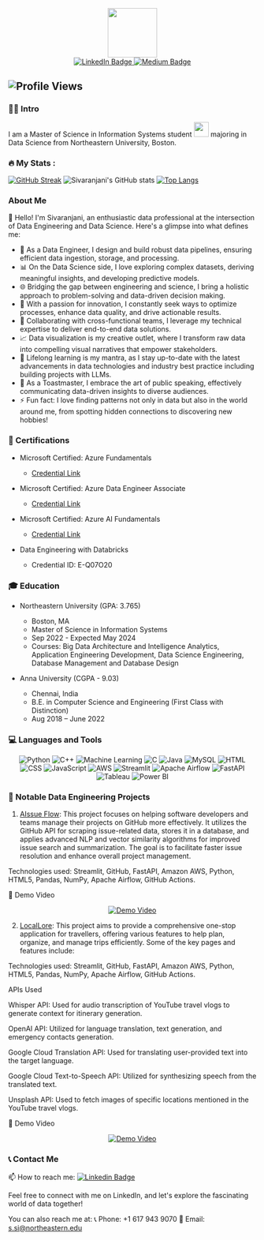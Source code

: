 <div id="header" align="center">
  <img src="https://media.giphy.com/media/M9gbBd9nbDrOTu1Mqx/giphy.gif" width="100"/>
</div>

<div align="center">
  <a href="https://www.linkedin.com/in/ssivaranjani/">
    <img src="https://img.shields.io/badge/LinkedIn-blue?style=for-the-badge&logo=linkedin&logoColor=white" alt="LinkedIn Badge"/>
  </a>
  <a href="https://sshivaranjani01.medium.com">
    <img src="https://img.shields.io/badge/Medium-black?style=for-the-badge&logo=medium&logoColor=white" alt="Medium Badge"/>
  </a>
</div>

![Profile Views](https://komarev.com/ghpvc/?username=SivaranjaniSuresj&label=Profile+Views&color=blueviolet)
---

### :woman_technologist: Intro

I am a Master of Science in Information Systems student <img src="https://media.giphy.com/media/WUlplcMpOCEmTGBtBW/giphy.gif" width="30"> majoring in Data Science from Northeastern University, Boston.

### :fire: My Stats :
[![GitHub Streak](https://github-readme-streak-stats.herokuapp.com?user=SivaranjaniSuresh&theme=highcontrast)](https://git.io/streak-stats)
![Sivaranjani's GitHub stats](https://github-readme-stats.vercel.app/api?username=SivaranjaniSuresh&show_icons=true&theme=radical)
[![Top Langs](https://github-readme-stats.vercel.app/api/top-langs/?username=SivaranjaniSuresh&layout=compact&theme=dracula&langs_count=6&hide_border=true&custom_title=Top%20Languages&title_color=FF69B4)](https://github.com/anuraghazra/github-readme-stats)

### About Me

👩‍ Hello! I'm Sivaranjani, an enthusiastic data professional at the intersection of Data Engineering and Data Science. Here's a glimpse into what defines me:

- 🔧 As a Data Engineer, I design and build robust data pipelines, ensuring efficient data ingestion, storage, and processing.
- 📊 On the Data Science side, I love exploring complex datasets, deriving meaningful insights, and developing predictive models.
- 🌐 Bridging the gap between engineering and science, I bring a holistic approach to problem-solving and data-driven decision making.
- 🚀 With a passion for innovation, I constantly seek ways to optimize processes, enhance data quality, and drive actionable results.
- 🤝 Collaborating with cross-functional teams, I leverage my technical expertise to deliver end-to-end data solutions.
- 📈 Data visualization is my creative outlet, where I transform raw data into compelling visual narratives that empower stakeholders.
- 🌱 Lifelong learning is my mantra, as I stay up-to-date with the latest advancements in data technologies and industry best practice  including building projects with LLMs.
- 🎤 As a Toastmaster, I embrace the art of public speaking, effectively communicating data-driven insights to diverse audiences.
- ⚡ Fun fact: I love finding patterns not only in data but also in the world around me, from spotting hidden connections to discovering new hobbies!

### :scroll: Certifications

- Microsoft Certified: Azure Fundamentals
  - [Credential Link](https://www.credly.com/badges/45de5ec2-dfa3-458b-826e-a0d05664431d?source=linked_in_profile)

- Microsoft Certified: Azure Data Engineer Associate
  - [Credential Link](https://www.credly.com/badges/dcbe3106-04da-486f-bba3-1c8ee18768b5)

- Microsoft Certified: Azure AI Fundamentals
  - [Credential Link](https://www.credly.com/badges/53f40a44-8f5a-42a2-8948-d0418c3445c1/public_url)

- Data Engineering with Databricks
  - Credential ID: E-Q07O20

### 🎓 Education
- Northeastern University (GPA: 3.765)
  - Boston, MA
  - Master of Science in Information Systems
  - Sep 2022 - Expected May 2024
  - Courses: Big Data Architecture and Intelligence Analytics, Application Engineering Development, Data Science Engineering, Database Management and Database Design

- Anna University (CGPA - 9.03)
  - Chennai, India
  - B.E. in Computer Science and Engineering (First Class with Distinction)
  - Aug 2018 – June 2022

### 💻 Languages and Tools

<p align="center">
  <img src="https://img.shields.io/badge/Python-3776AB?style=flat-square&logo=python&logoColor=white" alt="Python"/>
  <img src="https://img.shields.io/badge/C++-00599C?style=flat-square&logo=c%2B%2B&logoColor=white" alt="C++"/>
  <img src="https://img.shields.io/badge/Machine%20Learning-FF6F00?style=flat-square&logo=machine-learning&logoColor=white" alt="Machine Learning"/>
  <img src="https://img.shields.io/badge/C-00599C?style=flat-square&logo=c&logoColor=white" alt="C"/>
  <img src="https://img.shields.io/badge/Java-007396?style=flat-square&logo=java&logoColor=white" alt="Java"/>
  <img src="https://img.shields.io/badge/MySQL-4479A1?style=flat-square&logo=mysql&logoColor=white" alt="MySQL"/>
  <img src="https://img.shields.io/badge/HTML-E34F26?style=flat-square&logo=html5&logoColor=white" alt="HTML"/>
  <img src="https://img.shields.io/badge/CSS-1572B6?style=flat-square&logo=css3&logoColor=white" alt="CSS"/>
  <img src="https://img.shields.io/badge/JavaScript-F7DF1E?style=flat-square&logo=javascript&logoColor=white" alt="JavaScript"/>
  <img src="https://img.shields.io/badge/AWS-232F3E?style=flat-square&logo=amazon-aws&logoColor=white" alt="AWS"/>
  <img src="https://img.shields.io/badge/Streamlit-FF4B4B?style=flat-square&logo=streamlit&logoColor=white" alt="Streamlit"/>
  <img src="https://img.shields.io/badge/Airflow-017CEE?style=flat-square&logo=apache-airflow&logoColor=white" alt="Apache Airflow"/>
  <img src="https://img.shields.io/badge/FastAPI-009688?style=flat-square&logo=fastapi&logoColor=white" alt="FastAPI"/>
  <img src="https://img.shields.io/badge/Tableau-E97627?style=flat-square&logo=tableau&logoColor=white" alt="Tableau"/>
  <img src="https://img.shields.io/badge/PowerBI-F2C811?style=flat-square&logo=power-bi&logoColor=white" alt="Power BI"/>
</p>

### :rocket: Notable Data Engineering Projects

1. [AIssue Flow](https://github.com/BigDataIA-Spring2023-Team-04/Final-Project-Playground): This project focuses on helping software developers and teams manage their projects on GitHub more effectively. It utilizes the GitHub API for scraping issue-related data, stores it in a database, and applies advanced NLP and vector similarity algorithms for improved issue search and summarization. The goal is to facilitate faster issue resolution and enhance overall project management.

Technologies used: Streamlit, GitHub, FastAPI, Amazon AWS, Python, HTML5, Pandas, NumPy, Apache Airflow, GitHub Actions.

:movie_camera: Demo Video
<p align="center">
  <a href="https://youtu.be/DnmAYNL0kcI">
    <img src="https://img.youtube.com/vi/DnmAYNL0kcI/0.jpg" alt="Demo Video">
  </a>
</p>


2. [LocalLore](https://github.com/BigDataIA-Spring2023-Team-04/BigDataIA-Assignment-05): This project aims to provide a comprehensive one-stop application for travellers, offering various features to help plan, organize, and manage trips efficiently. Some of the key pages and features include:

Technologies used: Streamlit, GitHub, FastAPI, Amazon AWS, Python, HTML5, Pandas, NumPy, Apache Airflow, GitHub Actions.

APIs Used

Whisper API: Used for audio transcription of YouTube travel vlogs to generate context for itinerary generation.

OpenAI API: Utilized for language translation, text generation, and emergency contacts generation.

Google Cloud Translation API: Used for translating user-provided text into the target language.

Google Cloud Text-to-Speech API: Utilized for synthesizing speech from the translated text.

Unsplash API: Used to fetch images of specific locations mentioned in the YouTube travel vlogs.

:movie_camera: Demo Video
<p align="center">
  <a href="https://youtu.be/mkkRvp2zlEo">
    <img src="https://img.youtube.com/vi/mkkRvp2zlEo/0.jpg" alt="Demo Video">
  </a>
</p>



### 📞 Contact Me

📫 How to reach me: [![Linkedin Badge](https://img.shields.io/badge/-SivaranjaniSuresh-blue?style=flat&logo=Linkedin&logoColor=white)](https://www.linkedin.com/in/ssivaranjani/)

Feel free to connect with me on LinkedIn, and let's explore the fascinating world of data together!

You can also reach me at:
📞 Phone: +1 617 943 9070
📧 Email: s.si@northeastern.edu



